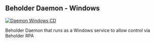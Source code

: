 Beholder Daemon - Windows
---

[![Daemon Windows CD](https://github.com/beholder-rpa/beholder-daemon-win/actions/workflows/beholder-daemon-win-cd.yml/badge.svg)](https://github.com/beholder-rpa/beholder-daemon-win/actions/workflows/beholder-daemon-win-cd.yml)

Beholder Daemon that runs as a Windows service to allow control via Beholder RPA

